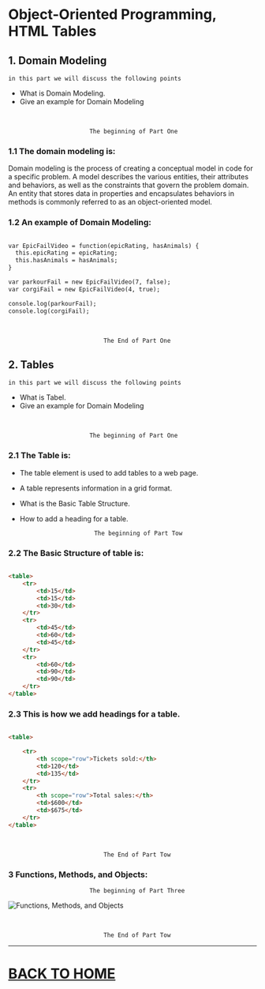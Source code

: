 # Object-Oriented Programming, HTML Tables 
## 1. Domain Modeling
    in this part we will discuss the following points

- What is Domain Modeling.
- Give an example for Domain Modeling

<br/>

                           The beginning of Part One 
                           
### 1.1 The domain modeling is:

Domain modeling is the process of creating a conceptual model in code for a specific problem. A model describes the various entities, their attributes and behaviors, as well as the constraints that govern the problem domain. An entity that stores data in properties and encapsulates behaviors in methods is commonly referred to as an object-oriented model.

### 1.2 An example of Domain Modeling:
```html

var EpicFailVideo = function(epicRating, hasAnimals) {
  this.epicRating = epicRating;
  this.hasAnimals = hasAnimals;
}

var parkourFail = new EpicFailVideo(7, false);
var corgiFail = new EpicFailVideo(4, true);

console.log(parkourFail);
console.log(corgiFail);

```
<br/>
    
                               The End of Part One




## 2. Tables
    in this part we will discuss the following points

- What is Tabel.
- Give an example for Domain Modeling

<br/>

                           The beginning of Part One 
                           


### 2.1 The Table is: 

- The table element is used to add tables to a web page.
- A table represents information in a grid format.
- What is the Basic Table Structure.
- How to add a heading for a table.

                           The beginning of Part Tow 

### 2.2 The Basic Structure of table is:


```html

<table>
    <tr>
        <td>15</td>
        <td>15</td>
        <td>30</td>
    </tr>
    <tr>
        <td>45</td>
        <td>60</td>
        <td>45</td>
    </tr>
    <tr>
        <td>60</td>
        <td>90</td>
        <td>90</td>
    </tr>
</table>

```

### 2.3 This is how we add headings for a table.


```html

<table>

    <tr>
        <th scope="row">Tickets sold:</th>
        <td>120</td>
        <td>135</td>
    </tr>
    <tr>
        <th scope="row">Total sales:</th>
        <td>$600</td>
        <td>$675</td>
    </tr>
</table>

```


<br/>
    
                               The End of Part Tow
### 3 Functions, Methods, and Objects:
                           
                           The beginning of Part Three 

![ Functions, Methods, and Objects](https://jehadabuawwad.github.io/reading-notes/images/class-07-photos/1.png)

<br/>
    
                               The End of Part Tow

<hr>

# [BACK TO HOME](https://jehadabuawwad.github.io/reading-notes)
